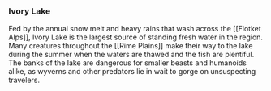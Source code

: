 ### Ivory Lake

Fed by the annual snow melt and heavy rains that wash across the [[Flotket Alps]], Ivory Lake is the largest source of standing fresh water in the region. Many creatures throughout the [[Rime Plains]] make their way to the lake during the summer when the waters are thawed and the fish are plentiful. The banks of the lake are dangerous for smaller beasts and humanoids alike, as wyverns and other predators lie in wait to gorge on unsuspecting travelers.